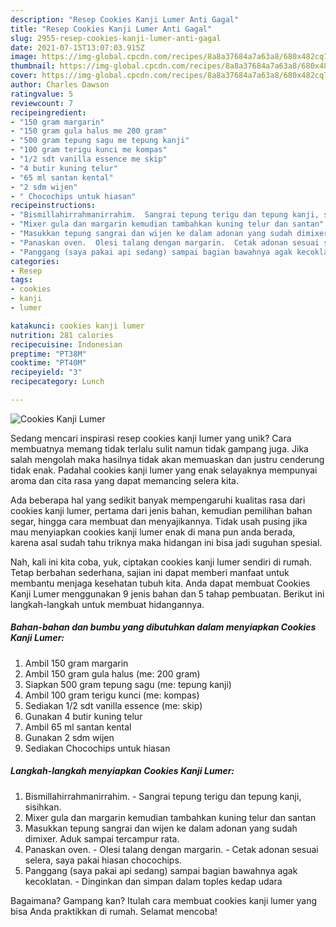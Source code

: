```yaml
---
description: "Resep Cookies Kanji Lumer Anti Gagal"
title: "Resep Cookies Kanji Lumer Anti Gagal"
slug: 2955-resep-cookies-kanji-lumer-anti-gagal
date: 2021-07-15T13:07:03.915Z
image: https://img-global.cpcdn.com/recipes/8a8a37684a7a63a8/680x482cq70/cookies-kanji-lumer-foto-resep-utama.jpg
thumbnail: https://img-global.cpcdn.com/recipes/8a8a37684a7a63a8/680x482cq70/cookies-kanji-lumer-foto-resep-utama.jpg
cover: https://img-global.cpcdn.com/recipes/8a8a37684a7a63a8/680x482cq70/cookies-kanji-lumer-foto-resep-utama.jpg
author: Charles Dawson
ratingvalue: 5
reviewcount: 7
recipeingredient:
- "150 gram margarin"
- "150 gram gula halus me 200 gram"
- "500 gram tepung sagu me tepung kanji"
- "100 gram terigu kunci me kompas"
- "1/2 sdt vanilla essence me skip"
- "4 butir kuning telur"
- "65 ml santan kental"
- "2 sdm wijen"
- " Chocochips untuk hiasan"
recipeinstructions:
- "Bismillahirrahmanirrahim.  Sangrai tepung terigu dan tepung kanji, sisihkan."
- "Mixer gula dan margarin kemudian tambahkan kuning telur dan santan"
- "Masukkan tepung sangrai dan wijen ke dalam adonan yang sudah dimixer. Aduk sampai tercampur rata."
- "Panaskan oven.  Olesi talang dengan margarin.  Cetak adonan sesuai selera, saya pakai hiasan chocochips."
- "Panggang (saya pakai api sedang) sampai bagian bawahnya agak kecoklatan.  Dinginkan dan simpan dalam toples kedap udara"
categories:
- Resep
tags:
- cookies
- kanji
- lumer

katakunci: cookies kanji lumer 
nutrition: 281 calories
recipecuisine: Indonesian
preptime: "PT38M"
cooktime: "PT40M"
recipeyield: "3"
recipecategory: Lunch

---
```



![Cookies Kanji Lumer](https://img-global.cpcdn.com/recipes/8a8a37684a7a63a8/680x482cq70/cookies-kanji-lumer-foto-resep-utama.jpg)

Sedang mencari inspirasi resep cookies kanji lumer yang unik? Cara membuatnya memang tidak terlalu sulit namun tidak gampang juga. Jika salah mengolah maka hasilnya tidak akan memuaskan dan justru cenderung tidak enak. Padahal cookies kanji lumer yang enak selayaknya mempunyai aroma dan cita rasa yang dapat memancing selera kita.

Ada beberapa hal yang sedikit banyak mempengaruhi kualitas rasa dari cookies kanji lumer, pertama dari jenis bahan, kemudian pemilihan bahan segar, hingga cara membuat dan menyajikannya. Tidak usah pusing jika mau menyiapkan cookies kanji lumer enak di mana pun anda berada, karena asal sudah tahu triknya maka hidangan ini bisa jadi suguhan spesial.




Nah, kali ini kita coba, yuk, ciptakan cookies kanji lumer sendiri di rumah. Tetap berbahan sederhana, sajian ini dapat memberi manfaat untuk membantu menjaga kesehatan tubuh kita. Anda dapat membuat Cookies Kanji Lumer menggunakan 9 jenis bahan dan 5 tahap pembuatan. Berikut ini langkah-langkah untuk membuat hidangannya.

<!--inarticleads1-->

##### Bahan-bahan dan bumbu yang dibutuhkan dalam menyiapkan Cookies Kanji Lumer:

1. Ambil 150 gram margarin
1. Ambil 150 gram gula halus (me: 200 gram)
1. Siapkan 500 gram tepung sagu (me: tepung kanji)
1. Ambil 100 gram terigu kunci (me: kompas)
1. Sediakan 1/2 sdt vanilla essence (me: skip)
1. Gunakan 4 butir kuning telur
1. Ambil 65 ml santan kental
1. Gunakan 2 sdm wijen
1. Sediakan  Chocochips untuk hiasan




<!--inarticleads2-->

##### Langkah-langkah menyiapkan Cookies Kanji Lumer:

1. Bismillahirrahmanirrahim.  - Sangrai tepung terigu dan tepung kanji, sisihkan.
1. Mixer gula dan margarin kemudian tambahkan kuning telur dan santan
1. Masukkan tepung sangrai dan wijen ke dalam adonan yang sudah dimixer. Aduk sampai tercampur rata.
1. Panaskan oven.  - Olesi talang dengan margarin.  - Cetak adonan sesuai selera, saya pakai hiasan chocochips.
1. Panggang (saya pakai api sedang) sampai bagian bawahnya agak kecoklatan.  - Dinginkan dan simpan dalam toples kedap udara




Bagaimana? Gampang kan? Itulah cara membuat cookies kanji lumer yang bisa Anda praktikkan di rumah. Selamat mencoba!
